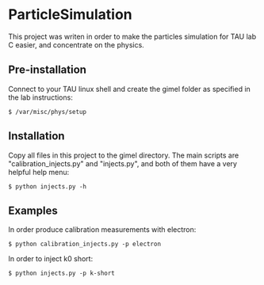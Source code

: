 # ParticleSimulation
This project was writen in order to make the particles simulation
for TAU lab C easier, and concentrate on the physics.

## Pre-installation
Connect to your TAU linux shell and create the gimel folder as
specified in the lab instructions:
```
$ /var/misc/phys/setup
```

## Installation
Copy all files in this project to the gimel directory.
The main scripts are "calibration_injects.py" and "injects.py",
and both of them have a very helpful help menu:
```
$ python injects.py -h
```

## Examples
In order produce calibration measurements with electron:
```
$ python calibration_injects.py -p electron
```

In order to inject k0 short:
```
$ python injects.py -p k-short
```